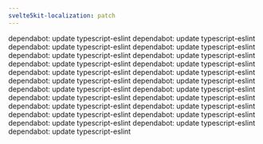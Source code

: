 ```yaml
---
svelte5kit-localization: patch
---
```


dependabot: update typescript-eslint
dependabot: update typescript-eslint
dependabot: update typescript-eslint
dependabot: update typescript-eslint
dependabot: update typescript-eslint
dependabot: update typescript-eslint
dependabot: update typescript-eslint
dependabot: update typescript-eslint
dependabot: update typescript-eslint
dependabot: update typescript-eslint
dependabot: update typescript-eslint
dependabot: update typescript-eslint
dependabot: update typescript-eslint
dependabot: update typescript-eslint
dependabot: update typescript-eslint
dependabot: update typescript-eslint
dependabot: update typescript-eslint
dependabot: update typescript-eslint
dependabot: update typescript-eslint
dependabot: update typescript-eslint
dependabot: update typescript-eslint
dependabot: update typescript-eslint
dependabot: update typescript-eslint
